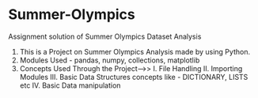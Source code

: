 # Summer-Olympics
Assignment solution of Summer Olympics Dataset Analysis

1. This is a Project on Summer Olympics Analysis made by using Python.
2. Modules Used - pandas, numpy, collections, matplotlib
3. Concepts Used Through the Project-->>
I. File Handling
II. Importing Modules
III. Basic Data Structures concepts like - DICTIONARY, LISTS etc
IV. Basic Data manipulation

